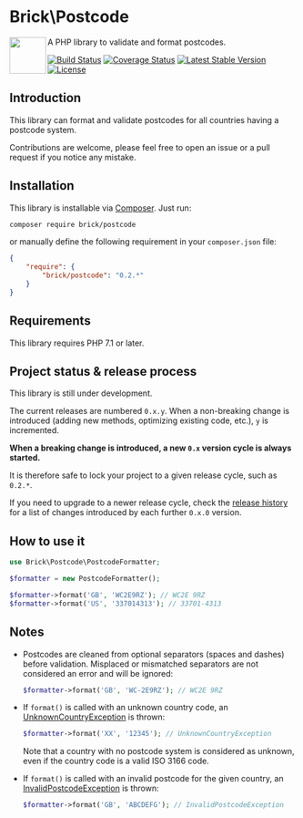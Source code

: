# Brick\Postcode

<img src="https://raw.githubusercontent.com/brick/brick/master/logo.png" alt="" align="left" height="64">

A PHP library to validate and format postcodes.

[![Build Status](https://secure.travis-ci.org/brick/postcode.svg?branch=master)](http://travis-ci.org/brick/postcode)
[![Coverage Status](https://coveralls.io/repos/brick/postcode/badge.svg?branch=master)](https://coveralls.io/r/brick/postcode?branch=master)
[![Latest Stable Version](https://poser.pugx.org/brick/postcode/v/stable)](https://packagist.org/packages/brick/postcode)
[![License](https://img.shields.io/badge/license-MIT-blue.svg)](http://opensource.org/licenses/MIT)

## Introduction

This library can format and validate postcodes for all countries having a postcode system.

Contributions are welcome, please feel free to open an issue or a pull request if you notice any mistake.

## Installation

This library is installable via [Composer](https://getcomposer.org/). Just run:

```bash
composer require brick/postcode
```

or manually define the following requirement in your `composer.json` file:

```json
{
    "require": {
        "brick/postcode": "0.2.*"
    }
}
```

## Requirements

This library requires PHP 7.1 or later.

## Project status & release process

This library is still under development.

The current releases are numbered `0.x.y`. When a non-breaking change is introduced (adding new methods, optimizing existing code, etc.), `y` is incremented.

**When a breaking change is introduced, a new `0.x` version cycle is always started.**

It is therefore safe to lock your project to a given release cycle, such as `0.2.*`.

If you need to upgrade to a newer release cycle, check the [release history](https://github.com/brick/postcode/releases) for a list of changes introduced by each further `0.x.0` version.

## How to use it

```php
use Brick\Postcode\PostcodeFormatter;

$formatter = new PostcodeFormatter();

$formatter->format('GB', 'WC2E9RZ'); // WC2E 9RZ
$formatter->format('US', '337014313'); // 33701-4313
```

## Notes

* Postcodes are cleaned from optional separators (spaces and dashes) before validation.
Misplaced or mismatched separators are not considered an error and will be ignored:

  ```php
  $formatter->format('GB', 'WC-2E9RZ'); // WC2E 9RZ
  ```

* If `format()` is called with an unknown country code, an [UnknownCountryException](https://github.com/brick/postcode/blob/master/src/UnknownCountryException.php) is thrown:

  ```php
  $formatter->format('XX', '12345'); // UnknownCountryException
  ```

  Note that a country with no postcode system is considered as unknown, even if the country code is a valid ISO 3166 code.

* If `format()` is called with an invalid postcode for the given country, an [InvalidPostcodeException](https://github.com/brick/postcode/blob/master/src/InvalidPostcodeException.php) is thrown:

  ```php
  $formatter->format('GB', 'ABCDEFG'); // InvalidPostcodeException
  ```
